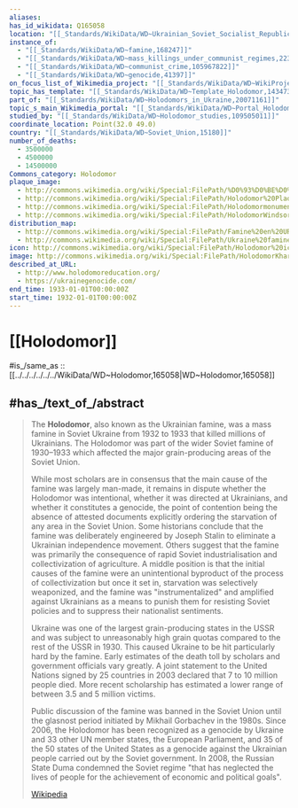 ```yaml
---
aliases:
has_id_wikidata: Q165058
location: "[[_Standards/WikiData/WD~Ukrainian_Soviet_Socialist_Republic,133356]]"
instance_of:
  - "[[_Standards/WikiData/WD~famine,168247]]"
  - "[[_Standards/WikiData/WD~mass_killings_under_communist_regimes,2235125]]"
  - "[[_Standards/WikiData/WD~communist_crime,105967822]]"
  - "[[_Standards/WikiData/WD~genocide,41397]]"
on_focus_list_of_Wikimedia_project: "[[_Standards/WikiData/WD~WikiProject_Human_rights,13382529]]"
topic_has_template: "[[_Standards/WikiData/WD~Template_Holodomor,14347304]]"
part_of: "[[_Standards/WikiData/WD~Holodomors_in_Ukraine,20071161]]"
topic_s_main_Wikimedia_portal: "[[_Standards/WikiData/WD~Portal_Holodomor,24820257]]"
studied_by: "[[_Standards/WikiData/WD~Holodomor_studies,109505011]]"
coordinate_location: Point(32.0 49.0)
country: "[[_Standards/WikiData/WD~Soviet_Union,15180]]"
number_of_deaths:
  - 3500000
  - 4500000
  - 14500000
Commons_category: Holodomor
plaque_image:
  - http://commons.wikimedia.org/wiki/Special:FilePath/%D0%93%D0%BE%D0%BB%D0%BE%D0%B4%D0%BE%D0%BC%D0%BE%D1%80%20%D1%83%20%D0%94%D0%BE%D0%B2%D0%B3%D0%B0%D0%BB%D1%96%D0%B2%D1%86%D1%96.jpg
  - http://commons.wikimedia.org/wiki/Special:FilePath/Holodomor%20Plaque%20Los%20Angeles.jpg
  - http://commons.wikimedia.org/wiki/Special:FilePath/HolodomormonumentPoltava.jpg
  - http://commons.wikimedia.org/wiki/Special:FilePath/HolodomorWindsor.jpg
distribution_map:
  - http://commons.wikimedia.org/wiki/Special:FilePath/Famine%20en%20URSS%201933.jpg
  - http://commons.wikimedia.org/wiki/Special:FilePath/Ukraine%20famine%20map.png
icon: http://commons.wikimedia.org/wiki/Special:FilePath/Holodomor%20icon.svg
image: http://commons.wikimedia.org/wiki/Special:FilePath/HolodomorKharkiv%201933%20Wienerberger.jpg
described_at_URL:
  - http://www.holodomoreducation.org/
  - https://ukrainegenocide.com/
end_time: 1933-01-01T00:00:00Z
start_time: 1932-01-01T00:00:00Z
---
```


# [[Holodomor]] 

#is_/same_as :: [[../../../../../../WikiData/WD~Holodomor,165058|WD~Holodomor,165058]] 

## #has_/text_of_/abstract 

> The **Holodomor**, also known as the Ukrainian famine, 
> was a mass famine in Soviet Ukraine from 1932 to 1933 that killed millions of Ukrainians. 
> The Holodomor was part of the wider Soviet famine of 1930–1933 
> which affected the major grain-producing areas of the Soviet Union.
>
> While most scholars are in consensus that the main cause of the famine was largely man-made, it remains in dispute whether the Holodomor was intentional, whether it was directed at Ukrainians, and whether it constitutes a genocide, the point of contention being the absence of attested documents explicitly ordering the starvation of any area in the Soviet Union. Some historians conclude that the famine was deliberately engineered by Joseph Stalin to eliminate a Ukrainian independence movement. Others suggest that the famine was primarily the consequence of rapid Soviet industrialisation and collectivization of agriculture. A middle position is that the initial causes of the famine were an unintentional byproduct of the process of collectivization but once it set in, starvation was selectively weaponized, and the famine was "instrumentalized" and amplified against Ukrainians as a means to punish them for resisting Soviet policies and to suppress their nationalist sentiments.
>
> Ukraine was one of the largest grain-producing states in the USSR and was subject to unreasonably high grain quotas compared to the rest of the USSR in 1930. This caused Ukraine to be hit particularly hard by the famine. Early estimates of the death toll by scholars and government officials vary greatly. A joint statement to the United Nations signed by 25 countries in 2003 declared that 7 to 10 million people died. More recent scholarship has estimated a lower range of between 3.5 and 5 million victims.
>
> Public discussion of the famine was banned in the Soviet Union until the glasnost period initiated by Mikhail Gorbachev in the 1980s. Since 2006, the Holodomor has been recognized as a genocide by Ukraine and 33 other UN member states, the European Parliament, and 35 of the 50 states of the United States as a genocide against the Ukrainian people carried out by the Soviet government. In 2008, the Russian State Duma condemned the Soviet regime "that has neglected the lives of people for the achievement of economic and political goals".
>
> [Wikipedia](https://en.wikipedia.org/wiki/Holodomor) 

